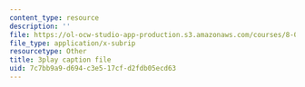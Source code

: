 ```yaml
---
content_type: resource
description: ''
file: https://ol-ocw-studio-app-production.s3.amazonaws.com/courses/8-01sc-classical-mechanics-fall-2016/7c7bb9a9d694c3e517cfd2fdb05ecd63_1UdGbyj8924.srt
file_type: application/x-subrip
resourcetype: Other
title: 3play caption file
uid: 7c7bb9a9-d694-c3e5-17cf-d2fdb05ecd63
---
```


